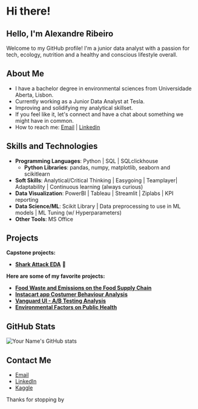# Hi there!

## Hello, I'm Alexandre Ribeiro

Welcome to my GitHub profile! 
I'm a junior data analyst with a passion for tech, ecology, nutrition and a healthy and conscious lifestyle overall. 

## About Me

- I have a bachelor degree in environmental sciences from Universidade Aberta, Lisbon.
- Currently working as a Junior Data Analyst at Tesla.
- Improving and solidifying my analytical skillset.
- If you feel like it, let's connect and have a chat about something we might have in common.
- How to reach me: [Email](alexandre.ribros95@gmail.com) | [Linkedin](https://www.linkedin.com/in/alexandre-ribeiro-264445279/)

## Skills and Technologies

- **Programming Languages**: Python | SQL | SQLclickhouse
  - **Python Libraries**: pandas, numpy, matplotlib, seaborn and scikitlearn
- **Soft Skills**: Analytical/Critical Thinking | Easygoing | Teamplayer| Adaptability | Continuous learning (always curious)
- **Data Visualization**: PowerBI | Tableau | Streamlit | Ziplabs | KPI reporting
- **Data Science/ML**: Scikit Library | Data preprocessing to use in ML models | ML Tuning (w/ Hyperparameters)
- **Other Tools**: MS Office

## Projects

**Capstone projects:**

- **[Shark Attack EDA](https://github.com/h4Sh1G/SharkAttack)** 🦈

**Here are some of my favorite projects:**

- **[Food Waste and Emissions on the Food Supply Chain](https://github.com/h4Sh1G/data-wrangling-project)** 
- **[Instacart app Costumer Behaviour Analysis](https://github.com/h4Sh1G/Project_InstacartCostumerBehaviourvior)** 
- **[Vanguard UI - A/B Testing Analysis](https://github.com/h4Sh1G/Vanguard-EDA)** 
- **[Environmental Factors on Public Health](https://github.com/AlexRibeiro95/Environmental_factors_on_Public_health)** 

  
## GitHub Stats

![Your Name's GitHub stats](https://github-readme-stats.vercel.app/api?username=AlexRibeiro95&show_icons=true&theme=radical)

## Contact Me

- [Email](alexandre.ribros95@gmail.com)
- [LinkedIn](https://www.linkedin.com/in/alexandre-ribeiro-264445279/)
- [Kaggle](https://www.kaggle.com/alexrribeiro)

Thanks for stopping by
